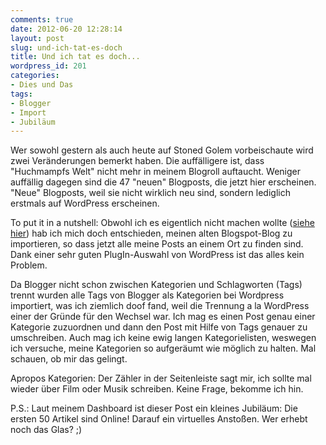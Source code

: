 ```yaml
---
comments: true
date: 2012-06-20 12:28:14
layout: post
slug: und-ich-tat-es-doch
title: Und ich tat es doch...
wordpress_id: 201
categories:
- Dies und Das
tags:
- Blogger
- Import
- Jubiläum
---
```


Wer sowohl gestern als auch heute auf Stoned Golem vorbeischaute wird zwei Veränderungen bemerkt haben. Die auffälligere ist, dass "Huchmampfs Welt" nicht mehr in meinem Blogroll auftaucht. Weniger auffällig dagegen sind die 47 "neuen" Blogposts, die jetzt hier erscheinen. "Neue" Blogposts, weil sie nicht wirklich neu sind, sondern lediglich erstmals auf WordPress erscheinen.

To put it in a nutshell: Obwohl ich es eigentlich nicht machen wollte ([siehe hier](http://stonedgolem.de/?p=59)) hab ich mich doch entschieden, meinen alten Blogspot-Blog zu importieren, so dass jetzt alle meine Posts an einem Ort zu finden sind. Dank einer sehr guten PlugIn-Auswahl von WordPress ist das alles kein Problem.

Da Blogger nicht schon zwischen Kategorien und Schlagworten (Tags) trennt wurden alle Tags von Blogger als Kategorien bei Wordpress importiert, was ich ziemlich doof fand, weil die Trennung a la WordPress einer der Gründe für den Wechsel war. Ich mag es einen Post genau einer Kategorie zuzuordnen und dann den Post mit Hilfe von Tags genauer zu umschreiben. Auch mag ich keine ewig langen Kategorielisten, weswegen ich versuche, meine Kategorien so aufgeräumt wie möglich zu halten. Mal schauen, ob mir das gelingt.

Apropos Kategorien: Der Zähler in der Seitenleiste sagt mir, ich sollte mal wieder über Film oder Musik schreiben. Keine Frage, bekomme ich hin.



P.S.: Laut meinem Dashboard ist dieser Post ein kleines Jubiläum: Die ersten 50 Artikel sind Online! Darauf ein virtuelles Anstoßen. Wer erhebt noch das Glas? ;)
